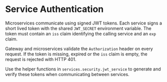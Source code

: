 # Service Authentication

Microservices communicate using signed JWT tokens. Each service signs a short
lived token with the shared `JWT_SECRET` environment variable. The token must
contain an `iss` claim identifying the calling service and an `exp` claim.

Gateway and microservices validate the `Authorization` header on every request.
If the token is missing, expired or the `iss` claim is empty, the request is
rejected with HTTP 401.

Use the helper functions in `services.security.jwt_service` to generate and
verify these tokens when communicating between services.
